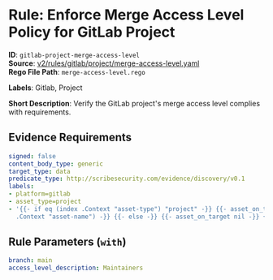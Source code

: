 # Rule: Enforce Merge Access Level Policy for GitLab Project

**ID**: `gitlab-project-merge-access-level`  
**Source**: [v2/rules/gitlab/project/merge-access-level.yaml](https://github.com/scribe-public/sample-policies/v2/rules/gitlab/project/merge-access-level.yaml)  
**Rego File Path**: `merge-access-level.rego`  

**Labels**: Gitlab, Project

**Short Description**: Verify the GitLab project's merge access level complies with requirements.

## Evidence Requirements

```yaml
signed: false
content_body_type: generic
target_type: data
predicate_type: http://scribesecurity.com/evidence/discovery/v0.1
labels:
- platform=gitlab
- asset_type=project
- '{{- if eq (index .Context "asset-type") "project" -}} {{- asset_on_target (index
  .Context "asset-name") -}} {{- else -}} {{- asset_on_target nil -}} {{- end -}}'
```
## Rule Parameters (`with`)

```yaml
branch: main
access_level_description: Maintainers
```
